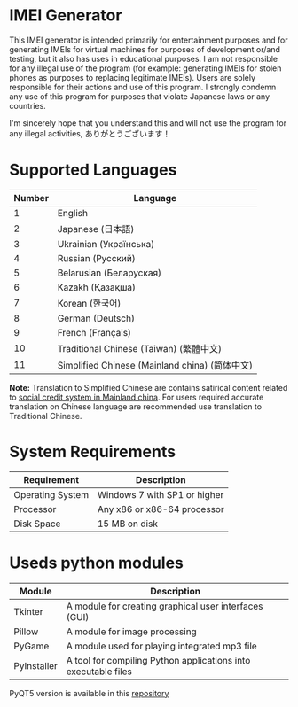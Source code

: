 # IMEI Generator
This IMEI generator is intended primarily for entertainment purposes and for generating IMEIs for virtual machines for purposes of development or/and testing, but it also has uses in educational purposes. I am not responsible for any illegal use of the program (for example: generating IMEIs for stolen phones as purposes to replacing legitimate IMEIs). Users are solely responsible for their actions and use of this program. I strongly condemn any use of this program for purposes that violate Japanese laws or any countries. 

I'm sincerely hope that you understand this and will not use the program for any illegal activities, ありがとうございます！

# Supported Languages

| Number | Language                          |
|--------|-----------------------------------|
| 1      | English                           |
| 2      | Japanese (日本語)                 |
| 3      | Ukrainian (Українська)           |
| 4      | Russian (Русский)                |
| 5      | Belarusian (Беларуская)          |
| 6      | Kazakh (Қазақша)                 |
| 7      | Korean (한국어)                   |
| 8      | German (Deutsch)                 |
| 9      | French (Français)                |
| 10     | Traditional Chinese (Taiwan) (繁體中文) |
| 11     | Simplified Chinese (Mainland china) (简体中文) |

**Note:** Translation to Simplified Chinese are contains satirical content related to [social credit system in Mainland china](https://en.wikipedia.org/wiki/Social_Credit_System). For users required accurate translation on Chinese language are recommended use translation to Traditional Chinese.

# System Requirements

| Requirement                          | Description                       |
|--------------------------------------|-----------------------------------|
| Operating System                     | Windows 7 with SP1 or higher      |
| Processor                            | Any x86 or x86-64 processor      |
| Disk Space                           | 15 MB on disk                     |

# Useds python modules

| Module       | Description                                                  |
|--------------|--------------------------------------------------------------|
| Tkinter      | A module for creating graphical user interfaces (GUI)       |
| Pillow       | A module for image processing                                |
| PyGame       | A module used for playing integrated mp3 file               |
| PyInstaller  | A tool for compiling Python applications into executable files |


PyQT5 version is available in this [repository](https://github.com/SakuraSakuraro/imeigen_pyqt5/)
